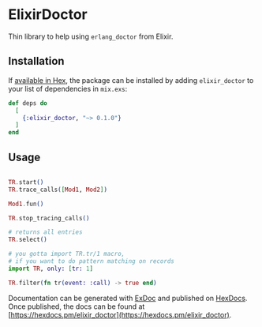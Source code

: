 # ElixirDoctor

Thin library to help using `erlang_doctor` from Elixir.

## Installation

If [available in Hex](https://hex.pm/docs/publish), the package can be installed
by adding `elixir_doctor` to your list of dependencies in `mix.exs`:

```elixir
def deps do
  [
    {:elixir_doctor, "~> 0.1.0"}
  ]
end
```

## Usage

```elixir

TR.start()
TR.trace_calls([Mod1, Mod2])

Mod1.fun()

TR.stop_tracing_calls()

# returns all entries
TR.select()

# you gotta import TR.tr/1 macro,
# if you want to do pattern matching on records
import TR, only: [tr: 1]

TR.filter(fn tr(event: :call) -> true end)
```

Documentation can be generated with [ExDoc](https://github.com/elixir-lang/ex_doc)
and published on [HexDocs](https://hexdocs.pm). Once published, the docs can
be found at [https://hexdocs.pm/elixir_doctor](https://hexdocs.pm/elixir_doctor).

